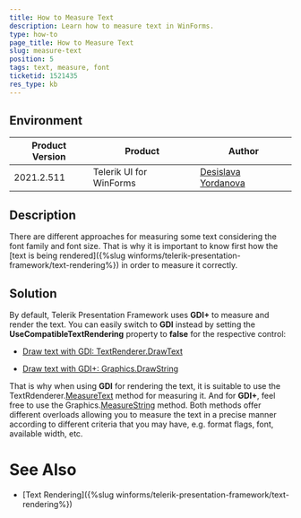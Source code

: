 ```yaml
---
title: How to Measure Text
description: Learn how to measure text in WinForms.
type: how-to
page_title: How to Measure Text
slug: measure-text
position: 5
tags: text, measure, font
ticketid: 1521435
res_type: kb
---
```



## Environment
|Product Version|Product|Author|
|----|----|----|
|2021.2.511|Telerik UI for WinForms|[Desislava Yordanova](https://www.telerik.com/blogs/author/desislava-yordanova)|

## Description

There are different approaches for measuring some text considering the font family and font size. That is why it is important to know first how the [text is being rendered]({%slug winforms/telerik-presentation-framework/text-rendering%}) in order to measure it correctly.

## Solution

By default, Telerik Presentation Framework uses **GDI+** to measure and render the text. You can easily switch to **GDI** instead by setting the **UseCompatibleTextRendering** property to **false** for the respective control:

* [Draw text with GDI: TextRenderer.DrawText](https://docs.microsoft.com/en-us/dotnet/desktop/winforms/advanced/how-to-draw-text-with-gdi?view=netframeworkdesktop-4.8) 

* [Draw text with GDI+: Graphics.DrawString](https://docs.microsoft.com/en-us/windows/win32/gdiplus/-gdiplus-drawing-text-use) 

That is why when using **GDI** for rendering the text, it is suitable to use the TextRdenderer.[MeasureText](https://docs.microsoft.com/en-us/dotnet/api/system.windows.forms.textrenderer.measuretext?redirectedfrom=MSDN&view=net-5.0#overloads) method for measuring it. And for **GDI+**, feel free to use the Graphics.[MeasureString](https://docs.microsoft.com/en-us/dotnet/api/system.drawing.graphics.measurestring?view=net-5.0) method. Both methods offer different overloads allowing you to measure the text in a precise manner according to different criteria that you may have, e.g. format flags, font, available width, etc.

# See Also

* [Text Rendering]({%slug winforms/telerik-presentation-framework/text-rendering%})


